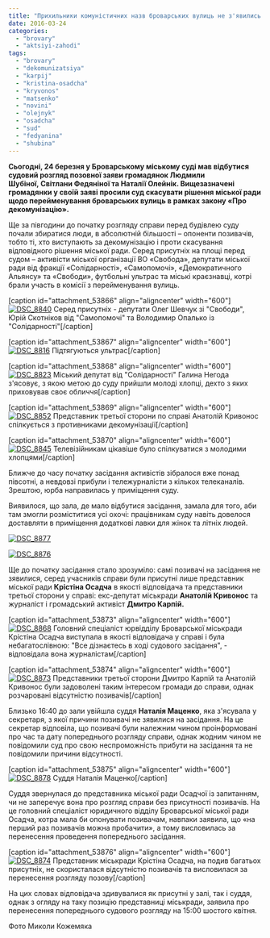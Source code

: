 ```yaml
---
title: "Прихильники комуністичних назв броварських вулиць не з'явились на суд, який самі ініціювали"
date: 2016-03-24
categories: 
  - "brovary"
  - "aktsiyi-zahodi"
tags: 
  - "brovary"
  - "dekomunizatsiya"
  - "karpij"
  - "kristina-osadcha"
  - "kryvonos"
  - "matsenko"
  - "novini"
  - "olejnyk"
  - "osadcha"
  - "sud"
  - "fedyanina"
  - "shubina"
---
```


**Сьогодні, 24 березня у Броварському міському суді мав відбутися судовий розгляд позовної заяви громадянок Людмили Шубіної, Світлани Федяніної та Наталії Олейнік. Вищезазначені громадянки у своїй заяві просили суд скасувати рішення міської ради щодо перейменування броварських вулиць в рамках закону «Про декомунізацію».**

Ще за півгодини до початку розгляду справи перед будівлею суду почали збиратися люди, в абсолютній більшості – опоненти позивачів, тобто ті, хто виступають за декомунізацію і проти скасування відповідного рішення міської ради. Серед присутніх на площі перед судом – активісти міської організації ВО «Свобода», депутати міської ради від фракції «Солідарності», «Самопомочі», «Демократичного Альянсу» та «Свободи», футбольні ультрас та міські краєзнавці, котрі брали участь в комісії з перейменування вулиць.

\[caption id="attachment\_53866" align="aligncenter" width="600"\][![DSC_8840](https://mpz.brovary.org/wp-content/uploads/2016/03/DSC_8840.jpg)](https://mpz.brovary.org/wp-content/uploads/2016/03/DSC_8840.jpg) Серед присутніх - депутати Олег Шевчук зі "Свободи", Юрій Скотніков від "Самопомочі" та Володимир Опалько із "Солідарності"\[/caption\]

\[caption id="attachment\_53867" align="aligncenter" width="600"\][![DSC_8816](https://mpz.brovary.org/wp-content/uploads/2016/03/DSC_8816.jpg)](https://mpz.brovary.org/wp-content/uploads/2016/03/DSC_8816.jpg) Підтягуються ультрас\[/caption\]

\[caption id="attachment\_53868" align="aligncenter" width="600"\][![DSC_8823](https://mpz.brovary.org/wp-content/uploads/2016/03/DSC_8823.jpg)](https://mpz.brovary.org/wp-content/uploads/2016/03/DSC_8823.jpg) Міський депутат від "Солідарності" Галина Негода з'ясовує, з якою метою до суду прийшли молоді хлопці, дехто з яких приховував своє обличчя\[/caption\]

\[caption id="attachment\_53869" align="aligncenter" width="600"\][![DSC_8852](https://mpz.brovary.org/wp-content/uploads/2016/03/DSC_8852.jpg)](https://mpz.brovary.org/wp-content/uploads/2016/03/DSC_8852.jpg) Представник третьої сторони по справі Анатолій Кривонос спілкується з противниками декомунізації\[/caption\]

\[caption id="attachment\_53870" align="aligncenter" width="600"\][![DSC_8845](https://mpz.brovary.org/wp-content/uploads/2016/03/DSC_8845.jpg)](https://mpz.brovary.org/wp-content/uploads/2016/03/DSC_8845.jpg) Телевізійникам цікавіше було спілкуватися з молодими хлопцями\[/caption\]

Ближче до часу початку засідання активістів зібралося вже понад півсотні, а невдовзі прибули і тележурналісти з кількох телеканалів. Зрештою, юрба направилась у приміщення суду.

Виявилося, що зала, де мало відбутися засідання, замала для того, аби там змогли розміститися усі охочі: працівникам суду навіть довелося доставляти в приміщення додаткові лавки для жінок та літніх людей.

[![DSC_8877](https://mpz.brovary.org/wp-content/uploads/2016/03/DSC_8877.jpg)](https://mpz.brovary.org/wp-content/uploads/2016/03/DSC_8877.jpg)

[![DSC_8876](https://mpz.brovary.org/wp-content/uploads/2016/03/DSC_8876.jpg)](https://mpz.brovary.org/wp-content/uploads/2016/03/DSC_8876.jpg)

Ще до початку засідання стало зрозуміло: самі позивачі на засідання не зявилися, серед учасників справи були присутні лише представник міської ради **Крістіна Осадча** в якості відповідача та представники третьої сторони у справі: екс-депутат міськради **Анатолій Кривонос** та журналіст і громадський активіст **Дмитро Карпій.**

\[caption id="attachment\_53873" align="aligncenter" width="600"\][![DSC_8868](https://mpz.brovary.org/wp-content/uploads/2016/03/DSC_8868.jpg)](https://mpz.brovary.org/wp-content/uploads/2016/03/DSC_8868.jpg) Головний спеціаліст юрвідділу Броварської міськради Крістіна Осадча виступала в якості відповідача у справі і була небагатослівною: "Все дізнаєтесь в ході судового засідання", - відповідала вона журналістам\[/caption\]

\[caption id="attachment\_53874" align="aligncenter" width="600"\][![DSC_8873](https://mpz.brovary.org/wp-content/uploads/2016/03/DSC_8873.jpg)](https://mpz.brovary.org/wp-content/uploads/2016/03/DSC_8873.jpg) Представники третьої сторони Дмитро Карпій та Анатолій Кривонос були задоволені таким інтересом громади до справи, однак розчаровані відсутністю позивачів\[/caption\]

Близько 16:40 до зали увійшла суддя **Наталія Маценко**, яка з'ясувала у секретаря, з якої причини позивачі не зявилися на засідання. На це секретар відповіла, що позивачі були належним чином проінформовані про час та дату попереднього розгляду справи, однак жодним чином не повідомили суд про свою неспроможність прибути на засідання та не повідомили причини відсутності.

\[caption id="attachment\_53875" align="aligncenter" width="600"\][![DSC_8878](https://mpz.brovary.org/wp-content/uploads/2016/03/DSC_8878.jpg)](https://mpz.brovary.org/wp-content/uploads/2016/03/DSC_8878.jpg) Суддя Наталія Маценко\[/caption\]

Суддя звернулася до представника міської ради Осадчої із запитанням, чи не заперечує вона про розгляд справи без присутності позивачів. На це головний спеціаліст юридичного відділу Броварської міської ради Осадча, котра мала би опонувати позивачам, навпаки заявила, що «на перший раз позивачів можна пробачити», а тому висловилась за перенесення проведення попереднього засідання.

\[caption id="attachment\_53876" align="aligncenter" width="600"\][![DSC_8874](https://mpz.brovary.org/wp-content/uploads/2016/03/DSC_8874.jpg)](https://mpz.brovary.org/wp-content/uploads/2016/03/DSC_8874.jpg) Представник міськради Крістіна Осадча, на подив багатьох присутніх, не скористалася відсутністю позивачів та висловилася за перенесення розгляду позову\[/caption\]

На цих словах відповідача здивувалися як присутні у залі, так і суддя, однак з огляду на таку позицію представниці міськради, заявила про перенесення попереднього судового розгляду на 15:00 шостого квітня.

Фото Миколи Кожемяка
